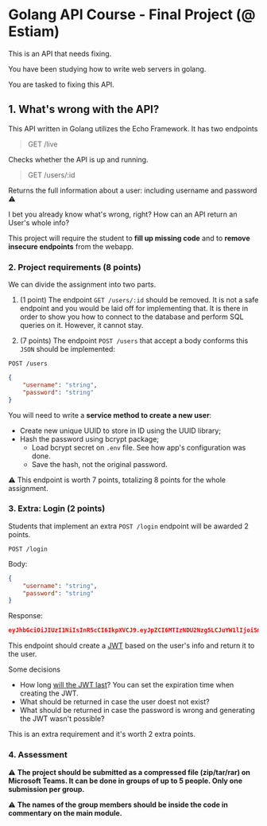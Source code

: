 # Golang API Course - Final Project (@ Estiam)

This is an API that needs fixing.

You have been studying how to write web servers in golang.

You are tasked to fixing this API.

## 1. What's wrong with the API?

This API written in Golang utilizes the Echo Framework. It has two endpoints

> GET /live

Checks whether the API is up and running.

> GET /users/:id

Returns the full information about a user: including username and password :warning:

I bet you already know what's wrong, right? How can an API return an User's whole info?

This project will require the student to **fill up missing code**  and to **remove insecure endpoints** from the webapp.

### 2. Project requirements (8 points)

We can divide the assignment into two parts.

1. (1 point) The endpoint `GET /users/:id` should be removed. It is not a safe endpoint and you would be laid off for implementing that. It is there in order to show you how to connect to the database and perform SQL queries on it. However, it cannot stay.

2. (7 points) The endpoint `POST /users` that accept a body conforms this `JSON` should be implemented:

```
POST /users
```

```json
{
    "username": "string",
    "password": "string"
}
```

You will need to write a **service method to create a new user**:
* Create new unique UUID to store in ID using the UUID library;
* Hash the password using bcrypt package;
    - Load bcrypt secret on `.env` file. See how app's configuration was done.
    - Save the hash, not the original password.

:warning: This endpoint is worth 7 points, totalizing 8 points for the whole assignment.

### 3. Extra: Login (2 points)

Students that implement an extra `POST /login` endpoint will be awarded 2 points.

```
POST /login
```
Body:
```json
{
    "username": "string",
    "password": "string"
}
```

Response:
```json
eyJhbGciOiJIUzI1NiIsInR5cCI6IkpXVCJ9.eyJpZCI6MTIzNDU2Nzg5LCJuYW1lIjoiSm9zZXBoIn0.OpOSSw7e485LOP5PrzScxHb7SR6sAOMRckfFwi4rp7o
```

This endpoint should create a [JWT](https://github.com/golang-jwt/jwt) based on the user's info and return it to the user.

Some decisions
* How long [will the JWT last](https://jwt.io/)?
You can set the expiration time when creating the JWT.
* What should be returned in case the user doest not exist?
* What should be returned in case the password is wrong and generating the JWT wasn't possible?

This is an extra requirement and it's worth 2 extra points.

### 4. Assessment

:warning: **The project should be submitted as a compressed file (zip/tar/rar) on Microsoft Teams. It can be done in groups of up to 5 people. Only one submission per group.**

:warning: **The names of the group members should be inside the code in commentary on the main module.**
